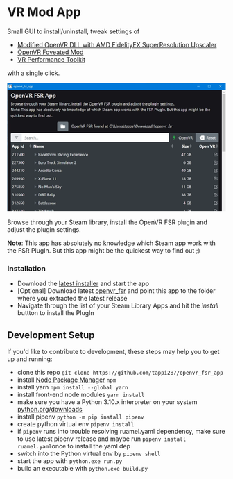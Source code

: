 # VR Mod App

Small GUI to install/uninstall, tweak settings of 
 - [Modified OpenVR DLL with AMD FidelityFX SuperResolution Upscaler](https://github.com/fholger/openvr_fsr#modified-openvr-dll-with-amd-fidelityfx-superresolution-upscaler)
 - [OpenVR Foveated Mod](https://github.com/fholger/openvr_foveated)
 - [VR Performance Toolkit](https://github.com/fholger/vrperfkit)

with a single click.

<p align="center">
    <img src="data/screen.webp" alt="Screenshot" width="560">
</p>

Browse through your Steam library, install the OpenVR FSR plugin and adjust the plugin settings.

<b>Note</b>: This app has absolutely no knowledge which Steam app work with the FSR PlugIn. But this app might be the quickest way to find out ;)

### Installation
- Download the <a href="https://github.com/tappi287/openvr_fsr_app/releases">latest installer</a> and start the app
- [Optional] Download latest [openvr_fsr](https://github.com/fholger/openvr_fsr/releases/latest) and point this app to
  the folder where you extracted the latest release
- Navigate through the list of your Steam Library Apps and hit the <i>install</i> buttton to install the PlugIn

## Development Setup
If you'd like to contribute to development, these steps may help you to get up and running:
 - clone this repo `git clone https://github.com/tappi287/openvr_fsr_app`
 - install [Node Package Manager](https://nodejs.org/en/download/) `npm`
 - install yarn `npm install --global yarn`
 - install front-end node modules `yarn install`
 - make sure you have a Python 3.10.x interpreter on your system [python.org/downloads](https://www.python.org/downloads/)
 - install pipenv `python -m pip install pipenv`
 - create python virtual env `pipenv install`
 - if `pipenv` runs into trouble resolving ruamel.yaml dependency, make sure to use latest pipenv release and maybe 
   run `pipenv install ruamel.yaml`once to install the yaml dep
 - switch into the Python virtual env by `pipenv shell`
 - start the app with `python.exe run.py`
 - build an executable with `python.exe build.py`
